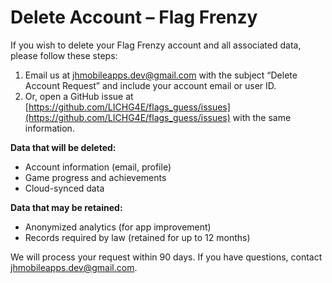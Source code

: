 # Delete Account – Flag Frenzy

If you wish to delete your Flag Frenzy account and all associated data, please follow these steps:

1. Email us at jhmobileapps.dev@gmail.com with the subject “Delete Account Request” and include your account email or user ID.
2. Or, open a GitHub issue at [https://github.com/LICHG4E/flags_guess/issues](https://github.com/LICHG4E/flags_guess/issues) with the same information.

**Data that will be deleted:**
- Account information (email, profile)
- Game progress and achievements
- Cloud-synced data

**Data that may be retained:**
- Anonymized analytics (for app improvement)
- Records required by law (retained for up to 12 months)

We will process your request within 90 days. If you have questions, contact jhmobileapps.dev@gmail.com.
